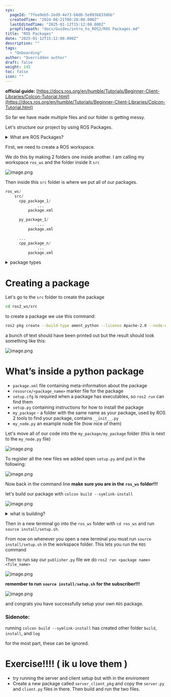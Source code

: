 ```yaml
---
sys:
  pageId: "7fea9eb5-2ed9-4e73-b6d6-5e093b833dbb"
  createdTime: "2024-08-21T00:28:00.000Z"
  lastEditedTime: "2025-01-12T15:12:00.000Z"
  propFilepath: "docs/Guides/intro_to_ROS2/ROS Packages.md"
title: "ROS Packages"
date: "2025-01-12T15:12:00.000Z"
description: ""
tags:
  - "Onboarding"
author: "Overridden author"
draft: false
weight: 145
toc: false
icon: ""
---
```


**official guide:** [https://docs.ros.org/en/humble/Tutorials/Beginner-Client-Libraries/Colcon-Tutorial.html](https://docs.ros.org/en/humble/Tutorials/Beginner-Client-Libraries/Colcon-Tutorial.html)

So far we have made multiple files and our folder is getting messy.

Let's structure our project by using ROS Packages.

<details>

<summary>What are ROS Packages?</summary>

ROS Packages are, as the name implies, packages of code that are highly sharable between ROS developers.

They consist of a folder, `package.xml` file, and source code

```python
      cpp_package_1/
		      ... imagine much code files here ..
          package.xml
```

</details>

First, we need to create a ROS workspace.

We do this by making 2 folders one inside another. I am calling my workspace `ros_ws` and the folder inside it `src`

![image.png](https://prod-files-secure.s3.us-west-2.amazonaws.com/d518164a-d88e-44d1-a4ee-3adb3bd8bce0/70706947-fd18-4537-a67b-e12946812d31/image.png?X-Amz-Algorithm=AWS4-HMAC-SHA256&X-Amz-Content-Sha256=UNSIGNED-PAYLOAD&X-Amz-Credential=ASIAZI2LB466VCBHGHYF%2F20250613%2Fus-west-2%2Fs3%2Faws4_request&X-Amz-Date=20250613T201001Z&X-Amz-Expires=3600&X-Amz-Security-Token=IQoJb3JpZ2luX2VjEDIaCXVzLXdlc3QtMiJHMEUCIQCUVnSsjN%2BLnNU8Sgdi%2FhsERQ9m%2BLvF6xL0c%2Ftire2ougIgSN8hOAO%2FMEux9EKqRcTIbUdvC1s%2FQlGGy%2FOsH81cg2sq%2FwMIGxAAGgw2Mzc0MjMxODM4MDUiDLlV9b0IyG76buxZ0ircA%2FF%2B%2BkfCc2YCS%2B60XImkTkTvyUVF1a61rRDznbZJFn%2Fes3jFNgX%2BHfbafW%2FxbUklj1VJXHu6BLWln7BS5UJs5l3LMpSPBXQSnV3ndD6ZaaLZ2Ezkx0sKAhV%2BzNHA7fzLlI3aOvrBJLPEB9M4%2Bbl9jSNus0Ee6Sgb3pabfhMKPUokHCGNdvFTmjs6ZdCqal2mMJvXYFjtdlPGt77IIXAIfG3mk2obHomhHcVIC7Oo%2BfEWlVcXB2wMAH0DwjWBdbsrVqxY9RrjMjs4etB2Ew%2FSWyvW%2FXhWM5PFG1dvti49B3Lg%2BhcgO4FukchEFLvBLeNdsCMwhdWAI3U9HCl%2F4eAg2ZdyfZs1n%2FpZhvI9AW8PQTYBLye5nlEpue4efShMqQ6AMkllr0FTaRpJsLTNzW%2Bs2r9WZ078o8CZ9qATbhzD56dtzVcFEqgeTKa3X56JJES6XCCEIAyzeFIVxdHVEScYoRCoNjUixLgTVsxyL2UC9SvHRfuAzfe4UHwMvsyCgugFyR%2B%2F2t1DGh9khlKYgw3bJhoYFygQ%2BlPXK7BTzQjyB9LUY%2BCIRVf3o6%2F2%2F9NDfxxmliHdULkoGQvQNR2rKTQPSKmdZeDLGS1%2FnxOeshz2fHASum%2Fo1DiUAlsscEC%2BMLPSscIGOqUBW80WnmUIyOe%2BUdpZKhLxFbML4xMyC%2BCxcN7ay9NtW%2BCX6JpurD6dXO71w6dninK%2BiLRWd0jyU%2Bov8Kx3A9I84BVWdZGvQoIGA%2BJ0cvxuB17lSqej3FuKk7gyRCWwV8D%2BKLV6cnzWkqIbJ3yy6W4Tnj12ooMGd%2FmJWYA0dhYvjB5SvnKO3KQ%2BMpov7nIyOIIAtemmx9wip%2BdtQAcuYzoEvXlTepLh&X-Amz-Signature=98b2c66235f93d89d079e2474339da47682e29b73c4d0153d5769bfc24bb2243&X-Amz-SignedHeaders=host&x-amz-checksum-mode=ENABLED&x-id=GetObject)

Then inside this `src` folder is where we put all of our packages.

```python
ros_ws/
    src/
      cpp_package_1/
		      ...
          package.xml

      py_package_1/
		      ...
          package.xml

      ...
      cpp_package_n/
		      ...
          package.xml

```

<details>

<summary>package types</summary>

packages can be either `C++` or python.

the intern file structure is different for each but for this guide we will stick to creating python packages

</details>

# Creating a package

Let's go to the `src` folder to create the package

```bash
cd ros2_ws/src
```

to create a package we use this command:

```bash
ros2 pkg create --build-type ament_python --license Apache-2.0 --node-name my_node my_package
```

a bunch of text should have been printed out but the result should look something like this:

![image.png](https://prod-files-secure.s3.us-west-2.amazonaws.com/d518164a-d88e-44d1-a4ee-3adb3bd8bce0/e6cf1e3f-8512-4a3e-b131-079f800bf3e8/image.png?X-Amz-Algorithm=AWS4-HMAC-SHA256&X-Amz-Content-Sha256=UNSIGNED-PAYLOAD&X-Amz-Credential=ASIAZI2LB466VCBHGHYF%2F20250613%2Fus-west-2%2Fs3%2Faws4_request&X-Amz-Date=20250613T201001Z&X-Amz-Expires=3600&X-Amz-Security-Token=IQoJb3JpZ2luX2VjEDIaCXVzLXdlc3QtMiJHMEUCIQCUVnSsjN%2BLnNU8Sgdi%2FhsERQ9m%2BLvF6xL0c%2Ftire2ougIgSN8hOAO%2FMEux9EKqRcTIbUdvC1s%2FQlGGy%2FOsH81cg2sq%2FwMIGxAAGgw2Mzc0MjMxODM4MDUiDLlV9b0IyG76buxZ0ircA%2FF%2B%2BkfCc2YCS%2B60XImkTkTvyUVF1a61rRDznbZJFn%2Fes3jFNgX%2BHfbafW%2FxbUklj1VJXHu6BLWln7BS5UJs5l3LMpSPBXQSnV3ndD6ZaaLZ2Ezkx0sKAhV%2BzNHA7fzLlI3aOvrBJLPEB9M4%2Bbl9jSNus0Ee6Sgb3pabfhMKPUokHCGNdvFTmjs6ZdCqal2mMJvXYFjtdlPGt77IIXAIfG3mk2obHomhHcVIC7Oo%2BfEWlVcXB2wMAH0DwjWBdbsrVqxY9RrjMjs4etB2Ew%2FSWyvW%2FXhWM5PFG1dvti49B3Lg%2BhcgO4FukchEFLvBLeNdsCMwhdWAI3U9HCl%2F4eAg2ZdyfZs1n%2FpZhvI9AW8PQTYBLye5nlEpue4efShMqQ6AMkllr0FTaRpJsLTNzW%2Bs2r9WZ078o8CZ9qATbhzD56dtzVcFEqgeTKa3X56JJES6XCCEIAyzeFIVxdHVEScYoRCoNjUixLgTVsxyL2UC9SvHRfuAzfe4UHwMvsyCgugFyR%2B%2F2t1DGh9khlKYgw3bJhoYFygQ%2BlPXK7BTzQjyB9LUY%2BCIRVf3o6%2F2%2F9NDfxxmliHdULkoGQvQNR2rKTQPSKmdZeDLGS1%2FnxOeshz2fHASum%2Fo1DiUAlsscEC%2BMLPSscIGOqUBW80WnmUIyOe%2BUdpZKhLxFbML4xMyC%2BCxcN7ay9NtW%2BCX6JpurD6dXO71w6dninK%2BiLRWd0jyU%2Bov8Kx3A9I84BVWdZGvQoIGA%2BJ0cvxuB17lSqej3FuKk7gyRCWwV8D%2BKLV6cnzWkqIbJ3yy6W4Tnj12ooMGd%2FmJWYA0dhYvjB5SvnKO3KQ%2BMpov7nIyOIIAtemmx9wip%2BdtQAcuYzoEvXlTepLh&X-Amz-Signature=4bba7bb2a0aeec6446c735f6cb192d5a64ab857c2f8bede02ccac7906f5152fe&X-Amz-SignedHeaders=host&x-amz-checksum-mode=ENABLED&x-id=GetObject)

# What’s inside a python package

- `package.xml` file containing meta-information about the package
- `resource/<package_name>` marker file for the package
- `setup.cfg` is required when a package has executables, so `ros2 run` can find them
- `setup.py` containing instructions for how to install the package
- `my_package` - a folder with the same name as your package, used by ROS 2 tools to find your package, contains `__init__.py`
- `my_node.py` an example node file (how nice of them)

Let's move all of our code into the `my_package/my_package` folder (this is next to the `my_node.py` file)

![image.png](https://prod-files-secure.s3.us-west-2.amazonaws.com/d518164a-d88e-44d1-a4ee-3adb3bd8bce0/9ce58f11-0da9-4d3e-b86d-506a9685d378/image.png?X-Amz-Algorithm=AWS4-HMAC-SHA256&X-Amz-Content-Sha256=UNSIGNED-PAYLOAD&X-Amz-Credential=ASIAZI2LB466VCBHGHYF%2F20250613%2Fus-west-2%2Fs3%2Faws4_request&X-Amz-Date=20250613T201001Z&X-Amz-Expires=3600&X-Amz-Security-Token=IQoJb3JpZ2luX2VjEDIaCXVzLXdlc3QtMiJHMEUCIQCUVnSsjN%2BLnNU8Sgdi%2FhsERQ9m%2BLvF6xL0c%2Ftire2ougIgSN8hOAO%2FMEux9EKqRcTIbUdvC1s%2FQlGGy%2FOsH81cg2sq%2FwMIGxAAGgw2Mzc0MjMxODM4MDUiDLlV9b0IyG76buxZ0ircA%2FF%2B%2BkfCc2YCS%2B60XImkTkTvyUVF1a61rRDznbZJFn%2Fes3jFNgX%2BHfbafW%2FxbUklj1VJXHu6BLWln7BS5UJs5l3LMpSPBXQSnV3ndD6ZaaLZ2Ezkx0sKAhV%2BzNHA7fzLlI3aOvrBJLPEB9M4%2Bbl9jSNus0Ee6Sgb3pabfhMKPUokHCGNdvFTmjs6ZdCqal2mMJvXYFjtdlPGt77IIXAIfG3mk2obHomhHcVIC7Oo%2BfEWlVcXB2wMAH0DwjWBdbsrVqxY9RrjMjs4etB2Ew%2FSWyvW%2FXhWM5PFG1dvti49B3Lg%2BhcgO4FukchEFLvBLeNdsCMwhdWAI3U9HCl%2F4eAg2ZdyfZs1n%2FpZhvI9AW8PQTYBLye5nlEpue4efShMqQ6AMkllr0FTaRpJsLTNzW%2Bs2r9WZ078o8CZ9qATbhzD56dtzVcFEqgeTKa3X56JJES6XCCEIAyzeFIVxdHVEScYoRCoNjUixLgTVsxyL2UC9SvHRfuAzfe4UHwMvsyCgugFyR%2B%2F2t1DGh9khlKYgw3bJhoYFygQ%2BlPXK7BTzQjyB9LUY%2BCIRVf3o6%2F2%2F9NDfxxmliHdULkoGQvQNR2rKTQPSKmdZeDLGS1%2FnxOeshz2fHASum%2Fo1DiUAlsscEC%2BMLPSscIGOqUBW80WnmUIyOe%2BUdpZKhLxFbML4xMyC%2BCxcN7ay9NtW%2BCX6JpurD6dXO71w6dninK%2BiLRWd0jyU%2Bov8Kx3A9I84BVWdZGvQoIGA%2BJ0cvxuB17lSqej3FuKk7gyRCWwV8D%2BKLV6cnzWkqIbJ3yy6W4Tnj12ooMGd%2FmJWYA0dhYvjB5SvnKO3KQ%2BMpov7nIyOIIAtemmx9wip%2BdtQAcuYzoEvXlTepLh&X-Amz-Signature=fc36a8fc853067cc97329d27adf42ecb40d6e770bf4cfe3718d932d0b8547f14&X-Amz-SignedHeaders=host&x-amz-checksum-mode=ENABLED&x-id=GetObject)

To register all the new files we added open `setup.py` and put in the following:

![image.png](https://prod-files-secure.s3.us-west-2.amazonaws.com/d518164a-d88e-44d1-a4ee-3adb3bd8bce0/1cd7c262-4cae-4496-9d75-c178537d24a2/image.png?X-Amz-Algorithm=AWS4-HMAC-SHA256&X-Amz-Content-Sha256=UNSIGNED-PAYLOAD&X-Amz-Credential=ASIAZI2LB466VCBHGHYF%2F20250613%2Fus-west-2%2Fs3%2Faws4_request&X-Amz-Date=20250613T201001Z&X-Amz-Expires=3600&X-Amz-Security-Token=IQoJb3JpZ2luX2VjEDIaCXVzLXdlc3QtMiJHMEUCIQCUVnSsjN%2BLnNU8Sgdi%2FhsERQ9m%2BLvF6xL0c%2Ftire2ougIgSN8hOAO%2FMEux9EKqRcTIbUdvC1s%2FQlGGy%2FOsH81cg2sq%2FwMIGxAAGgw2Mzc0MjMxODM4MDUiDLlV9b0IyG76buxZ0ircA%2FF%2B%2BkfCc2YCS%2B60XImkTkTvyUVF1a61rRDznbZJFn%2Fes3jFNgX%2BHfbafW%2FxbUklj1VJXHu6BLWln7BS5UJs5l3LMpSPBXQSnV3ndD6ZaaLZ2Ezkx0sKAhV%2BzNHA7fzLlI3aOvrBJLPEB9M4%2Bbl9jSNus0Ee6Sgb3pabfhMKPUokHCGNdvFTmjs6ZdCqal2mMJvXYFjtdlPGt77IIXAIfG3mk2obHomhHcVIC7Oo%2BfEWlVcXB2wMAH0DwjWBdbsrVqxY9RrjMjs4etB2Ew%2FSWyvW%2FXhWM5PFG1dvti49B3Lg%2BhcgO4FukchEFLvBLeNdsCMwhdWAI3U9HCl%2F4eAg2ZdyfZs1n%2FpZhvI9AW8PQTYBLye5nlEpue4efShMqQ6AMkllr0FTaRpJsLTNzW%2Bs2r9WZ078o8CZ9qATbhzD56dtzVcFEqgeTKa3X56JJES6XCCEIAyzeFIVxdHVEScYoRCoNjUixLgTVsxyL2UC9SvHRfuAzfe4UHwMvsyCgugFyR%2B%2F2t1DGh9khlKYgw3bJhoYFygQ%2BlPXK7BTzQjyB9LUY%2BCIRVf3o6%2F2%2F9NDfxxmliHdULkoGQvQNR2rKTQPSKmdZeDLGS1%2FnxOeshz2fHASum%2Fo1DiUAlsscEC%2BMLPSscIGOqUBW80WnmUIyOe%2BUdpZKhLxFbML4xMyC%2BCxcN7ay9NtW%2BCX6JpurD6dXO71w6dninK%2BiLRWd0jyU%2Bov8Kx3A9I84BVWdZGvQoIGA%2BJ0cvxuB17lSqej3FuKk7gyRCWwV8D%2BKLV6cnzWkqIbJ3yy6W4Tnj12ooMGd%2FmJWYA0dhYvjB5SvnKO3KQ%2BMpov7nIyOIIAtemmx9wip%2BdtQAcuYzoEvXlTepLh&X-Amz-Signature=856f01be384c631d2593efeca58f5e3e17c3ee1364f89037f4b9b24be4f0b7b5&X-Amz-SignedHeaders=host&x-amz-checksum-mode=ENABLED&x-id=GetObject)

Now back in the command line **make sure you are in the** **`ros_ws`** **folder!!!**

let's build our package with `colcon build --symlink-install`

![image.png](https://prod-files-secure.s3.us-west-2.amazonaws.com/d518164a-d88e-44d1-a4ee-3adb3bd8bce0/2f2a0d27-b173-48fd-b189-5f5c0ce65619/image.png?X-Amz-Algorithm=AWS4-HMAC-SHA256&X-Amz-Content-Sha256=UNSIGNED-PAYLOAD&X-Amz-Credential=ASIAZI2LB466VCBHGHYF%2F20250613%2Fus-west-2%2Fs3%2Faws4_request&X-Amz-Date=20250613T201001Z&X-Amz-Expires=3600&X-Amz-Security-Token=IQoJb3JpZ2luX2VjEDIaCXVzLXdlc3QtMiJHMEUCIQCUVnSsjN%2BLnNU8Sgdi%2FhsERQ9m%2BLvF6xL0c%2Ftire2ougIgSN8hOAO%2FMEux9EKqRcTIbUdvC1s%2FQlGGy%2FOsH81cg2sq%2FwMIGxAAGgw2Mzc0MjMxODM4MDUiDLlV9b0IyG76buxZ0ircA%2FF%2B%2BkfCc2YCS%2B60XImkTkTvyUVF1a61rRDznbZJFn%2Fes3jFNgX%2BHfbafW%2FxbUklj1VJXHu6BLWln7BS5UJs5l3LMpSPBXQSnV3ndD6ZaaLZ2Ezkx0sKAhV%2BzNHA7fzLlI3aOvrBJLPEB9M4%2Bbl9jSNus0Ee6Sgb3pabfhMKPUokHCGNdvFTmjs6ZdCqal2mMJvXYFjtdlPGt77IIXAIfG3mk2obHomhHcVIC7Oo%2BfEWlVcXB2wMAH0DwjWBdbsrVqxY9RrjMjs4etB2Ew%2FSWyvW%2FXhWM5PFG1dvti49B3Lg%2BhcgO4FukchEFLvBLeNdsCMwhdWAI3U9HCl%2F4eAg2ZdyfZs1n%2FpZhvI9AW8PQTYBLye5nlEpue4efShMqQ6AMkllr0FTaRpJsLTNzW%2Bs2r9WZ078o8CZ9qATbhzD56dtzVcFEqgeTKa3X56JJES6XCCEIAyzeFIVxdHVEScYoRCoNjUixLgTVsxyL2UC9SvHRfuAzfe4UHwMvsyCgugFyR%2B%2F2t1DGh9khlKYgw3bJhoYFygQ%2BlPXK7BTzQjyB9LUY%2BCIRVf3o6%2F2%2F9NDfxxmliHdULkoGQvQNR2rKTQPSKmdZeDLGS1%2FnxOeshz2fHASum%2Fo1DiUAlsscEC%2BMLPSscIGOqUBW80WnmUIyOe%2BUdpZKhLxFbML4xMyC%2BCxcN7ay9NtW%2BCX6JpurD6dXO71w6dninK%2BiLRWd0jyU%2Bov8Kx3A9I84BVWdZGvQoIGA%2BJ0cvxuB17lSqej3FuKk7gyRCWwV8D%2BKLV6cnzWkqIbJ3yy6W4Tnj12ooMGd%2FmJWYA0dhYvjB5SvnKO3KQ%2BMpov7nIyOIIAtemmx9wip%2BdtQAcuYzoEvXlTepLh&X-Amz-Signature=7ea7247381fecf350517ec87b00897a2f54e1918e223ca301f40a9719b20fdc5&X-Amz-SignedHeaders=host&x-amz-checksum-mode=ENABLED&x-id=GetObject)

<details>

<summary>what is building?</summary>

if you are a CS major at Rose-Hulman you will learn the answer to this in CSSE132

but TLDR; is it combines all the code files into one program that can be run easily 

</details>

Then in a new terminal go into the `ros_ws` folder with `cd ros_ws` and run `source install/setup.sh`. 

From now on whenever you open a new terminal you must run `source install/setup.sh` in the workspace folder. This lets you run the `ROS` command

Then to run say our `publisher.py` file we do `ros2 run <package name> <file_name>`

![image.png](https://prod-files-secure.s3.us-west-2.amazonaws.com/d518164a-d88e-44d1-a4ee-3adb3bd8bce0/4f4b1219-3a44-4632-aa0a-ce3471699f59/image.png?X-Amz-Algorithm=AWS4-HMAC-SHA256&X-Amz-Content-Sha256=UNSIGNED-PAYLOAD&X-Amz-Credential=ASIAZI2LB466VCBHGHYF%2F20250613%2Fus-west-2%2Fs3%2Faws4_request&X-Amz-Date=20250613T201001Z&X-Amz-Expires=3600&X-Amz-Security-Token=IQoJb3JpZ2luX2VjEDIaCXVzLXdlc3QtMiJHMEUCIQCUVnSsjN%2BLnNU8Sgdi%2FhsERQ9m%2BLvF6xL0c%2Ftire2ougIgSN8hOAO%2FMEux9EKqRcTIbUdvC1s%2FQlGGy%2FOsH81cg2sq%2FwMIGxAAGgw2Mzc0MjMxODM4MDUiDLlV9b0IyG76buxZ0ircA%2FF%2B%2BkfCc2YCS%2B60XImkTkTvyUVF1a61rRDznbZJFn%2Fes3jFNgX%2BHfbafW%2FxbUklj1VJXHu6BLWln7BS5UJs5l3LMpSPBXQSnV3ndD6ZaaLZ2Ezkx0sKAhV%2BzNHA7fzLlI3aOvrBJLPEB9M4%2Bbl9jSNus0Ee6Sgb3pabfhMKPUokHCGNdvFTmjs6ZdCqal2mMJvXYFjtdlPGt77IIXAIfG3mk2obHomhHcVIC7Oo%2BfEWlVcXB2wMAH0DwjWBdbsrVqxY9RrjMjs4etB2Ew%2FSWyvW%2FXhWM5PFG1dvti49B3Lg%2BhcgO4FukchEFLvBLeNdsCMwhdWAI3U9HCl%2F4eAg2ZdyfZs1n%2FpZhvI9AW8PQTYBLye5nlEpue4efShMqQ6AMkllr0FTaRpJsLTNzW%2Bs2r9WZ078o8CZ9qATbhzD56dtzVcFEqgeTKa3X56JJES6XCCEIAyzeFIVxdHVEScYoRCoNjUixLgTVsxyL2UC9SvHRfuAzfe4UHwMvsyCgugFyR%2B%2F2t1DGh9khlKYgw3bJhoYFygQ%2BlPXK7BTzQjyB9LUY%2BCIRVf3o6%2F2%2F9NDfxxmliHdULkoGQvQNR2rKTQPSKmdZeDLGS1%2FnxOeshz2fHASum%2Fo1DiUAlsscEC%2BMLPSscIGOqUBW80WnmUIyOe%2BUdpZKhLxFbML4xMyC%2BCxcN7ay9NtW%2BCX6JpurD6dXO71w6dninK%2BiLRWd0jyU%2Bov8Kx3A9I84BVWdZGvQoIGA%2BJ0cvxuB17lSqej3FuKk7gyRCWwV8D%2BKLV6cnzWkqIbJ3yy6W4Tnj12ooMGd%2FmJWYA0dhYvjB5SvnKO3KQ%2BMpov7nIyOIIAtemmx9wip%2BdtQAcuYzoEvXlTepLh&X-Amz-Signature=6bac51b365b759ead1b94edf80db5a7482865acde9f96238b2351873b5887956&X-Amz-SignedHeaders=host&x-amz-checksum-mode=ENABLED&x-id=GetObject)

**remember to run** **`source install/setup.sh`** **for the subscriber!!!**

![image.png](https://prod-files-secure.s3.us-west-2.amazonaws.com/d518164a-d88e-44d1-a4ee-3adb3bd8bce0/02121119-dad4-49ec-8356-c956108b4243/image.png?X-Amz-Algorithm=AWS4-HMAC-SHA256&X-Amz-Content-Sha256=UNSIGNED-PAYLOAD&X-Amz-Credential=ASIAZI2LB466VCBHGHYF%2F20250613%2Fus-west-2%2Fs3%2Faws4_request&X-Amz-Date=20250613T201001Z&X-Amz-Expires=3600&X-Amz-Security-Token=IQoJb3JpZ2luX2VjEDIaCXVzLXdlc3QtMiJHMEUCIQCUVnSsjN%2BLnNU8Sgdi%2FhsERQ9m%2BLvF6xL0c%2Ftire2ougIgSN8hOAO%2FMEux9EKqRcTIbUdvC1s%2FQlGGy%2FOsH81cg2sq%2FwMIGxAAGgw2Mzc0MjMxODM4MDUiDLlV9b0IyG76buxZ0ircA%2FF%2B%2BkfCc2YCS%2B60XImkTkTvyUVF1a61rRDznbZJFn%2Fes3jFNgX%2BHfbafW%2FxbUklj1VJXHu6BLWln7BS5UJs5l3LMpSPBXQSnV3ndD6ZaaLZ2Ezkx0sKAhV%2BzNHA7fzLlI3aOvrBJLPEB9M4%2Bbl9jSNus0Ee6Sgb3pabfhMKPUokHCGNdvFTmjs6ZdCqal2mMJvXYFjtdlPGt77IIXAIfG3mk2obHomhHcVIC7Oo%2BfEWlVcXB2wMAH0DwjWBdbsrVqxY9RrjMjs4etB2Ew%2FSWyvW%2FXhWM5PFG1dvti49B3Lg%2BhcgO4FukchEFLvBLeNdsCMwhdWAI3U9HCl%2F4eAg2ZdyfZs1n%2FpZhvI9AW8PQTYBLye5nlEpue4efShMqQ6AMkllr0FTaRpJsLTNzW%2Bs2r9WZ078o8CZ9qATbhzD56dtzVcFEqgeTKa3X56JJES6XCCEIAyzeFIVxdHVEScYoRCoNjUixLgTVsxyL2UC9SvHRfuAzfe4UHwMvsyCgugFyR%2B%2F2t1DGh9khlKYgw3bJhoYFygQ%2BlPXK7BTzQjyB9LUY%2BCIRVf3o6%2F2%2F9NDfxxmliHdULkoGQvQNR2rKTQPSKmdZeDLGS1%2FnxOeshz2fHASum%2Fo1DiUAlsscEC%2BMLPSscIGOqUBW80WnmUIyOe%2BUdpZKhLxFbML4xMyC%2BCxcN7ay9NtW%2BCX6JpurD6dXO71w6dninK%2BiLRWd0jyU%2Bov8Kx3A9I84BVWdZGvQoIGA%2BJ0cvxuB17lSqej3FuKk7gyRCWwV8D%2BKLV6cnzWkqIbJ3yy6W4Tnj12ooMGd%2FmJWYA0dhYvjB5SvnKO3KQ%2BMpov7nIyOIIAtemmx9wip%2BdtQAcuYzoEvXlTepLh&X-Amz-Signature=4d1c13654ad4a1669fca00a0609688e1457f2f47be0bee99d0b8110ee0018d67&X-Amz-SignedHeaders=host&x-amz-checksum-mode=ENABLED&x-id=GetObject)

and congrats you have successfully setup your own `ROS` package.

### Sidenote:

running `colcon build --symlink-install` has created other folder `build`, `install`, and `log`

for the most part, these can be ignored.

# Exercise!!!! ( ik u love them )

- try running the server and client setup but with in the enviroment
- Create a new package called `server_client_pkg` and copy the `server.py` and `client.py` files in there. Then build and run the two files.
